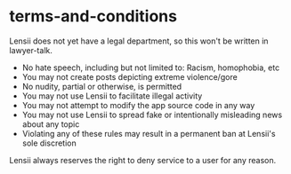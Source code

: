 # terms-and-conditions

Lensii does not yet have a legal department, so this won't be written in lawyer-talk.

- No hate speech, including but not limited to: Racism, homophobia, etc
- You may not create posts depicting extreme violence/gore
- No nudity, partial or otherwise, is permitted
- You may not use Lensii to facilitate illegal activity
- You may not attempt to modify the app source code in any way
- You may not use Lensii to spread fake or intentionally misleading news about any topic
- Violating any of these rules may result in a permanent ban at Lensii's sole discretion



Lensii always reserves the right to deny service to a user for any reason.
